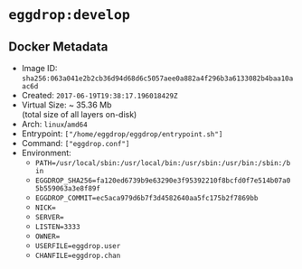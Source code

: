 # `eggdrop:develop`

## Docker Metadata

- Image ID: `sha256:063a041e2b2cb36d94d68d6c5057aee0a882a4f296b3a6133082b4baa10aac6d`
- Created: `2017-06-19T19:38:17.196018429Z`
- Virtual Size: ~ 35.36 Mb  
  (total size of all layers on-disk)
- Arch: `linux`/`amd64`
- Entrypoint: `["/home/eggdrop/eggdrop/entrypoint.sh"]`
- Command: `["eggdrop.conf"]`
- Environment:
  - `PATH=/usr/local/sbin:/usr/local/bin:/usr/sbin:/usr/bin:/sbin:/bin`
  - `EGGDROP_SHA256=fa120ed6739b9e63290e3f95392210f8bcfd0f7e514b07a05b559063a3e8f89f`
  - `EGGDROP_COMMIT=ec5aca979d6b7f3d4582640aa5fc175b2f7869bb`
  - `NICK=`
  - `SERVER=`
  - `LISTEN=3333`
  - `OWNER=`
  - `USERFILE=eggdrop.user`
  - `CHANFILE=eggdrop.chan`
